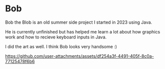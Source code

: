 # Bob

Bob the Blob is an old summer side project I started in 2023 using Java. 

He is currently unfinished but has helped me learn a lot about how graphics work and how to recieve keyboard inputs in Java. 

I did the art as well. I think Bob looks very handsome :)

https://github.com/user-attachments/assets/df254a3f-4491-405f-8c0a-77125478f6b6

